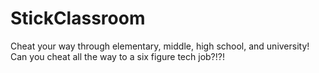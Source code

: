 # StickClassroom

Cheat your way through elementary, middle, high school, and university! Can you cheat all the way to a six figure tech job?!?!